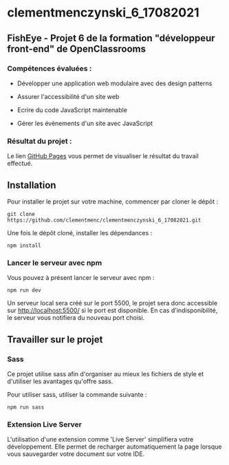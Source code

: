 # clementmenczynski_6_17082021

## FishEye - Projet 6 de la formation "développeur front-end" de OpenClassrooms
### Compétences évaluées :

 -	Développer une application web modulaire avec des design patterns
    
-	Assurer l'accessibilité d'un site web
    
-   Ecrire du code JavaScript maintenable
    
-   Gérer les évènements d'un site avec JavaScript

### Résultat du projet :
Le lien [GitHub Pages](https://clementmenc.github.io/clementmenczynski_6_17082021/) vous permet de visualiser le résultat du travail effectué.

## Installation

Pour installer le projet sur votre machine, commencer par cloner le dépôt :

    git clone https://github.com/clementmenc/clementmenczynski_6_17082021.git

Une fois le dépôt cloné, installer les dépendances :

    npm install

### Lancer le serveur avec npm
Vous pouvez à présent lancer le serveur avec npm :

    npm run dev

Un serveur local sera créé sur le port 5500, le projet sera donc accessible sur [http://localhost:5500/](http://localhost:5500/) si le port est disponible. En cas d'indisponibilité, le serveur vous notifiera du nouveau port choisi.

## Travailler sur le projet

### Sass
Ce projet utilise sass afin d'organiser au mieux les fichiers de style et d'utiliser les avantages qu'offre sass.

Pour utiliser sass, utiliser la commande suivante :

    npm run sass

### Extension Live Server
L'utilisation d'une extension comme 'Live Server' simplifiera votre développement. Elle permet de recharger automatiquement la page lorsque vous sauvegarder votre document sur votre IDE.
